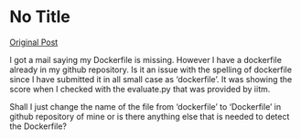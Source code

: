 # No Title

[Original Post](https://discourse.onlinedegree.iitm.ac.in/t/164277/586)

<p>I got a mail saying my Dockerfile is missing. However I have a dockerfile already in my github repository. Is it an issue with the spelling of dockerfile since I have submitted it in all small case as ‘dockerfile’. It was showing the score when I checked with the evaluate.py that was provided by iitm.</p>
<p>Shall I just change the name of the file from ‘dockerfile’ to ‘Dockerfile’ in github repository of mine or is there anything else that is needed to detect the Dockerfile?</p>